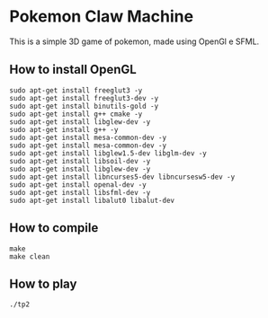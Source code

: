 # Pokemon Claw Machine

This is a simple 3D game of pokemon, made using OpenGl e SFML.

## How to install OpenGL

    sudo apt-get install freeglut3 -y 
    sudo apt-get install freeglut3-dev -y 
    sudo apt-get install binutils-gold -y 
    sudo apt-get install g++ cmake -y 
    sudo apt-get install libglew-dev -y
    sudo apt-get install g++ -y 
    sudo apt-get install mesa-common-dev -y 
    sudo apt-get install mesa-common-dev -y 
    sudo apt-get install libglew1.5-dev libglm-dev -y
    sudo apt-get install libsoil-dev -y
    sudo apt-get install libglew-dev -y 
    sudo apt-get install libncurses5-dev libncursesw5-dev -y 
    sudo apt-get install openal-dev -y
    sudo apt-get install libsfml-dev -y
    sudo apt-get install libalut0 libalut-dev


## How to compile

    make
    make clean
    
## How to play

    ./tp2
